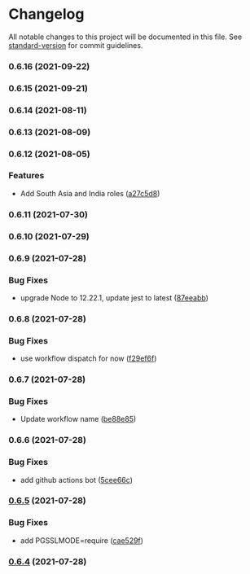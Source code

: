 # Changelog

All notable changes to this project will be documented in this file. See [standard-version](https://github.com/conventional-changelog/standard-version) for commit guidelines.

### 0.6.16 (2021-09-22)

### 0.6.15 (2021-09-21)

### 0.6.14 (2021-08-11)

### 0.6.13 (2021-08-09)

### 0.6.12 (2021-08-05)


### Features

* Add South Asia and India roles ([a27c5d8](https://github.com/causztic/reol-chan/commit/a27c5d812e00fa98d697f0896b82b6a33bf6aea9))

### 0.6.11 (2021-07-30)

### 0.6.10 (2021-07-29)

### 0.6.9 (2021-07-28)


### Bug Fixes

* upgrade Node to 12.22.1, update jest to latest ([87eeabb](https://github.com/causztic/reol-chan/commit/87eeabb2755f0337f116b94fc49eb17f24960f48))

### 0.6.8 (2021-07-28)


### Bug Fixes

* use workflow dispatch for now ([f29ef6f](https://github.com/causztic/reol-chan/commit/f29ef6f703720669a2d863eb9a40193d743c0c45))

### 0.6.7 (2021-07-28)


### Bug Fixes

* Update workflow name ([be88e85](https://github.com/causztic/reol-chan/commit/be88e850916007b11a2c107481e0efa2dbb90e59))

### 0.6.6 (2021-07-28)


### Bug Fixes

* add github actions bot ([5cee66c](https://github.com/causztic/reol-chan/commit/5cee66c30819447955b039489addd16e3ce04345))

### [0.6.5](https://github.com/causztic/reol-chan/compare/v0.6.4...v0.6.5) (2021-07-28)


### Bug Fixes

* add PGSSLMODE=require ([cae529f](https://github.com/causztic/reol-chan/commit/cae529f2d8bca65c92dffa9f922d2002eac96f1f))

### [0.6.4](https://github.com/causztic/reol-chan/compare/v0.5.1...v0.6.4) (2021-07-28)
